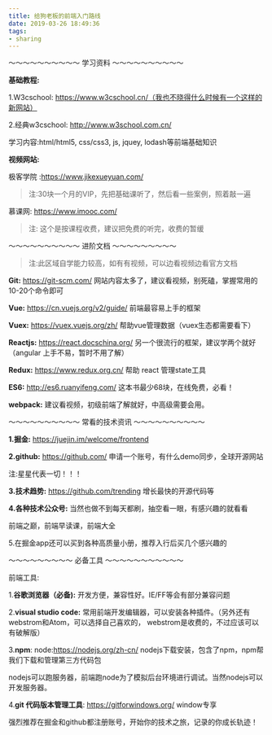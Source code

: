 ```yaml
---
title: 给狗老板的前端入门路线
date: 2019-03-26 18:49:36
tags:
- sharing
---
```

～～～～～～～～～～  学习资料  ～～～～～～～～～～

**基础教程:**

1.W3cschool: https://www.w3cschool.cn/（我也不晓得什么时候有一个这样的新网站） 

2.经典w3cschool: http://www.w3school.com.cn/

学习内容:html/html5, css/css3, js, jquey, lodash等前端基础知识

**视频网站:**

极客学院 :https://www.jikexueyuan.com/

> 注:30块一个月的VIP，先把基础课听了，然后看一些案例，照着敲一遍

慕课网: https://www.imooc.com/

> 注: 这个是按课程收费，建议把免费的听完，收费的暂缓

 
～～～～～～～～～～  进阶文档   ～～～～～～～～～

> 注:此区域自学能力较高，如有有视频，可以边看视频边看官方文档

**Git:** https://git-scm.com/  网站内容太多了，建议看视频，别死磕，掌握常用的10-20个命令即可

**Vue:** https://cn.vuejs.org/v2/guide/ 前端最容易上手的框架

**Vuex:** https://vuex.vuejs.org/zh/ 帮助vue管理数据（vuex生态都需要看下）

**Reactjs:** https://react.docschina.org/ 另一个很流行的框架，建议学两个就好（angular 上手不易，暂时不用了解）

**Redux:** https://www.redux.org.cn/ 帮助 react 管理state工具

**ES6:** http://es6.ruanyifeng.com/  这本书最少68块，在线免费，必看！ 

**webpack:** 建议看视频，初级前端了解就好，中高级需要会用。

 

～～～～～～～～～～ 常看的技术资讯 ～～～～～～～～～～

**1.掘金:** https://juejin.im/welcome/frontend

**2.github:** https://github.com/ 申请一个账号，有什么demo同步，全球开源网站

注:星星代表一切！！！

**3.技术趋势:** https://github.com/trending  增长最快的开源代码等 

**4.各种技术公众号:** 当然也做不到每天都刷，抽空看一眼，有感兴趣的就看看

前端之巅，前端早读课，前端大全

5.在掘金app还可以买到各种高质量小册，推荐入行后买几个感兴趣的

 

～～～～～～～～～ 必备工具 ～～～～～～～～～～～

前端工具:

1.**谷歌浏览器（必备):** 开发方便，兼容性好。IE/FF等会有部分兼容问题

2.**visual studio code:** 常用前端开发编辑器，可以安装各种插件。（另外还有webstrom和Atom，可以选择自己喜欢的， webstrom是收费的，不过应该可以有破解版） 

3.**npm**: node:https://nodejs.org/zh-cn/   nodejs下载安装，包含了npm，npm帮我们下载和管理第三方代码包

nodejs可以跑服务器，前端跑node为了模拟后台环境进行调试。当然nodejs可以开发服务器。

4.**git 代码版本管理工具**: https://gitforwindows.org/ window专享

  

强烈推荐在掘金和github都注册账号，开始你的技术之旅，记录的你成长轨迹！
